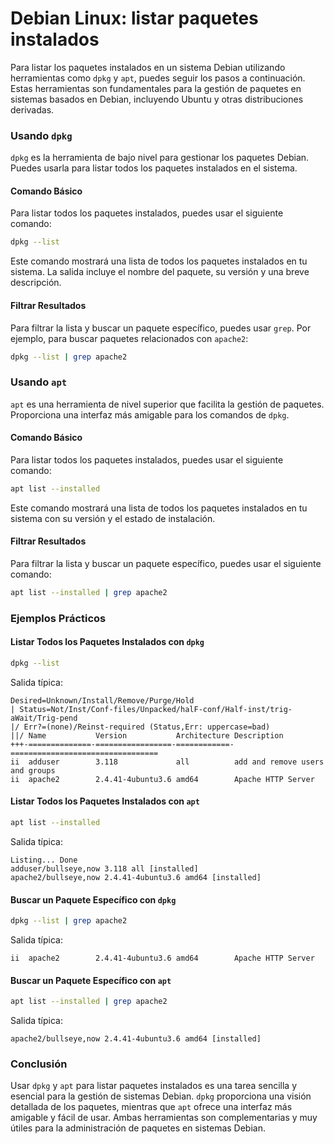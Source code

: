 # Debian Linux: listar paquetes instalados

Para listar los paquetes instalados en un sistema Debian utilizando herramientas como `dpkg` y `apt`, puedes seguir los pasos a continuación. Estas herramientas son fundamentales para la gestión de paquetes en sistemas basados en Debian, incluyendo Ubuntu y otras distribuciones derivadas.

### Usando `dpkg`

`dpkg` es la herramienta de bajo nivel para gestionar los paquetes Debian. Puedes usarla para listar todos los paquetes instalados en el sistema.

#### Comando Básico

Para listar todos los paquetes instalados, puedes usar el siguiente comando:

```bash
dpkg --list
```

Este comando mostrará una lista de todos los paquetes instalados en tu sistema. La salida incluye el nombre del paquete, su versión y una breve descripción.

#### Filtrar Resultados

Para filtrar la lista y buscar un paquete específico, puedes usar `grep`. Por ejemplo, para buscar paquetes relacionados con `apache2`:

```bash
dpkg --list | grep apache2
```

### Usando `apt`

`apt` es una herramienta de nivel superior que facilita la gestión de paquetes. Proporciona una interfaz más amigable para los comandos de `dpkg`.

#### Comando Básico

Para listar todos los paquetes instalados, puedes usar el siguiente comando:

```bash
apt list --installed
```

Este comando mostrará una lista de todos los paquetes instalados en tu sistema con su versión y el estado de instalación.

#### Filtrar Resultados

Para filtrar la lista y buscar un paquete específico, puedes usar el siguiente comando:

```bash
apt list --installed | grep apache2
```

### Ejemplos Prácticos

#### Listar Todos los Paquetes Instalados con `dpkg`

```bash
dpkg --list
```

Salida típica:

```
Desired=Unknown/Install/Remove/Purge/Hold
| Status=Not/Inst/Conf-files/Unpacked/halF-conf/Half-inst/trig-aWait/Trig-pend
|/ Err?=(none)/Reinst-required (Status,Err: uppercase=bad)
||/ Name           Version           Architecture Description
+++-==============-=================-============-=================================
ii  adduser        3.118             all          add and remove users and groups
ii  apache2        2.4.41-4ubuntu3.6 amd64        Apache HTTP Server
```

#### Listar Todos los Paquetes Instalados con `apt`

```bash
apt list --installed
```

Salida típica:

```
Listing... Done
adduser/bullseye,now 3.118 all [installed]
apache2/bullseye,now 2.4.41-4ubuntu3.6 amd64 [installed]
```

#### Buscar un Paquete Específico con `dpkg`

```bash
dpkg --list | grep apache2
```

Salida típica:

```
ii  apache2        2.4.41-4ubuntu3.6 amd64        Apache HTTP Server
```

#### Buscar un Paquete Específico con `apt`

```bash
apt list --installed | grep apache2
```

Salida típica:

```
apache2/bullseye,now 2.4.41-4ubuntu3.6 amd64 [installed]
```

### Conclusión

Usar `dpkg` y `apt` para listar paquetes instalados es una tarea sencilla y esencial para la gestión de sistemas Debian. `dpkg` proporciona una visión detallada de los paquetes, mientras que `apt` ofrece una interfaz más amigable y fácil de usar. Ambas herramientas son complementarias y muy útiles para la administración de paquetes en sistemas Debian.